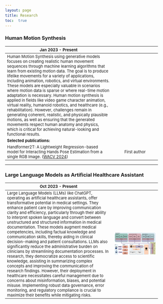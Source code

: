 ```yaml
---
layout: page
title: Research
toc:  true
---
```


<style scoped>
table {
  font-size: 13px;
}
</style>

<style>
table th:first-of-type {
    width: 70%;
}
table th:nth-of-type(2) {
    width: 30%;
}
</style>

### Human Motion Synthesis

| Jan 2023 - Present       | &nbsp;         |
| ---- |:---------------:|
| Human Motion Synthesis using generative models focuses on creating realistic human movement sequences through machine learning algorithms that learn from existing motion data. The goal is to produce lifelike movements for a variety of applications, including animation, robotics, and virtual environments. These models are especially valuable in scenarios where motion data is sparse or where real-time motion adaptation is necessary. Human motion synthesis is applied in fields like video game character animation, virtual reality, humanoid robotics, and healthcare (e.g., rehabilitation). However, challenges remain in generating coherent, realistic, and physically plausible motions, as well as ensuring that the generated movements respect human anatomy and physics, which is critical for achieving natural-looking and functional results. |       |
| **Selected publications:**        | &nbsp;         |
| Handformer2T: A Lightweight Regression-based model for Interacting Hands Pose Estimation from a single RGB Image. ([WACV 2024](https://openaccess.thecvf.com/content/WACV2024/html/Zhang_Handformer2T_A_Lightweight_Regression-Based_Model_for_Interacting_Hands_Pose_Estimation_WACV_2024_paper.html))        | First author  |

---

### Large Language Models as Artificial Healthcare Assistant

| Oct 2023 - Present        | &nbsp;         |
| ---- |:---------------:|
| Large Language Models (LLMs) like ChatGPT, operating as artificial healthcare assistants, offer transformative potential in medical settings. They enhance patient care by improving communication clarity and efficiency, particularly through their ability to interpret spoken language and convert between unstructured and structured information in medical documentation. These models augment medical competencies, including factual knowledge and communication skills, thereby aiding in clinical decision-making and patient consultations. LLMs also significantly reduce the administrative burden on clinicians by streamlining documentation processes. In research, they democratize access to scientific knowledge, assisting in summarizing complex concepts and improving the communication of research findings. However, their deployment in healthcare necessitates careful management due to concerns about misinformation, biases, and potential misuse. Implementing robust data governance, error monitoring, and regulatory compliance is crucial to maximize their benefits while mitigating risks.   |   ![R2](pubimages/R2.jpg)     |

